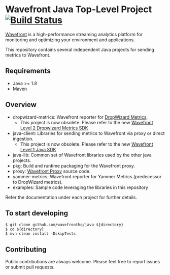 # Wavefront Java Top-Level Project [![Build Status](https://travis-ci.org/wavefrontHQ/wavefront-proxy.svg?branch=master)](https://travis-ci.org/wavefrontHQ/wavefront-proxy)

[Wavefront](https://docs.wavefront.com/) is a high-performance streaming analytics platform for monitoring and optimizing your environment and applications.

This repository contains several independent Java projects for sending metrics to Wavefront.

## Requirements
  * Java >= 1.8
  * Maven

## Overview
  * dropwizard-metrics: Wavefront reporter for [DropWizard Metrics](https://metrics.dropwizard.io).
    * This project is now obsolete. Please refer to the new [Wavefront Level 2 Dropwizard Metrics SDK](https://github.com/wavefrontHQ/wavefront-dropwizard-metrics-sdk-java)
  * java-client: Libraries for sending metrics to Wavefront via proxy or direct ingestion.
    * This project is now obsolete. Please refer to the new [Wavefront Level 1 Java SDK](https://github.com/wavefrontHQ/wavefront-sdk-java)
  * java-lib: Common set of Wavefront libraries used by the other java projects.
  * pkg: Build and runtime packaging for the Wavefront proxy.
  * proxy: [Wavefront Proxy](https://docs.wavefront.com/proxies.html) source code.
  * yammer-metrics: Wavefront reporter for Yammer Metrics (predecessor to DropWizard metrics).
  * examples: Sample code leveraging the libraries in this repository

  Refer the documentation under each project for further details.

## To start developing

```
$ git clone github.com/wavefronthq/java ${directory}
$ cd ${directory}
$ mvn clean install -DskipTests
```

## Contributing
Public contributions are always welcome. Please feel free to report issues or submit pull requests.
